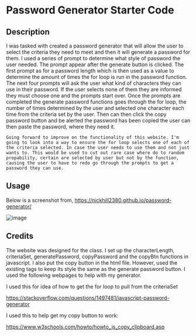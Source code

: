# Password Generator Starter Code

## Description

I was tasked with created a password generator that will allow the user to select the criteria they need to meet and then it will generate a password for them. I used a series of prompt to determine what style of password the user needed. The prompt appear after the generate button is clicked. The first prompt as for a password length which is then used as a value to determine the amount of times the for loop is run in the password function. The next four prompts will ask the user what kind of characters they can use in their password. If the user selects none of them they are informed they must choose one and the prompts start over. Once the prompts are completed the generate password functions goes through the for loop, the number of times determined by the user and selected one character each time from the criteria set by the user. Then can then click the copy password button and be alerted the password has been copied the user can then paste the password, where they need it. 

    Going forward to improve on the functionality of this website. I'm going to look into a way to ensure the for loop selects one of each of the criteria selected. In case the user needs to use them and not just wants to. This would be used to cut out rare case where do to random propability, certain are selected by user but not by the function, causing the user to have to redo go through the prompts to get a password they can use.

## Usage
Below is a screenshot from, https://nickhill2380.github.io/password-generator/

![image](https://user-images.githubusercontent.com/71850826/97720615-d96ebc00-1a9e-11eb-807c-8a11c4b11e23.png)

## Credits

The website was designed for the class. I set up the characterLength, criteriaSet, generatePassword, copyPassword and the copyBtn functions in javascript. I also put the copy button in the html file. However, used the existing tags to keep its style the same as the generate password button.  I used the following webpages to help with my generator.

I used this for idea of how to get the for loop to pull from the criteriaSet

https://stackoverflow.com/questions/1497481/javascript-password-generator

I used this to help get my copy button to work:

https://www.w3schools.com/howto/howto_js_copy_clipboard.asp
